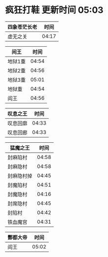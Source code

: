 # 疯狂打鞋 更新时间 05:03

| 四象苍茫长老   | 时间    |
|--------|-------|
| 虚无之关 | 04:17 |

| 间王   | 时间    |
|--------|-------|
| 地狱1重 | 04:54 |
| 地狱2重 | 04:56 |
| 地狱3重 | 05:01 |
| 地狱重 | 04:54 |
| 阎王 | 04:56 |

| 叹息之王   | 时间    |
|--------|-------|
| 叹息回廓 | 04:33 |
| 叹息回廊 | 04:33 |

| 猛魔之王   | 时间    |
|--------|-------|
| 封麻陷村 | 04:58 |
| 封麻隐村 | 04:58 |
| 封麻隐村掉 | 04:45 |
| 封魔陷村 | 04:51 |
| 封魔隐村 | 04:16 |
| 封席隐村 | 04:45 |
| 封陷村 | 04:42 |
| 铁血魔宫 | 04:31 |

| 酆都大帝   | 时间    |
|--------|-------|
| 阎王 | 05:02 |